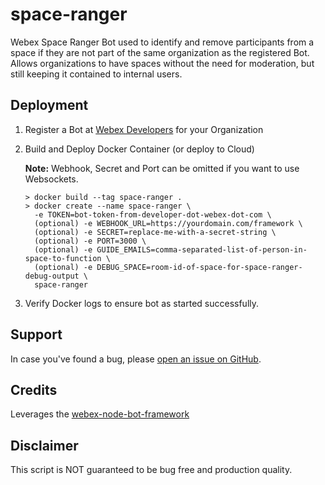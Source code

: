 # space-ranger

Webex Space Ranger Bot used to identify and remove participants from a space if they are not part of the same organization as the registered Bot.
Allows organizations to have spaces without the need for moderation, but still keeping it contained to internal users.

## Deployment
1. Register a Bot at [Webex Developers](https://developer.webex.com/my-apps) for your Organization
2. Build and Deploy Docker Container (or deploy to Cloud)

    **Note:** Webhook, Secret and Port can be omitted if you want to use Websockets.

    ```
    > docker build --tag space-ranger .
    > docker create --name space-ranger \
      -e TOKEN=bot-token-from-developer-dot-webex-dot-com \
      (optional) -e WEBHOOK_URL=https://yourdomain.com/framework \
      (optional) -e SECRET=replace-me-with-a-secret-string \
      (optional) -e PORT=3000 \
      (optional) -e GUIDE_EMAILS=comma-separated-list-of-person-in-space-to-function \
      (optional) -e DEBUG_SPACE=room-id-of-space-for-space-ranger-debug-output \
      space-ranger

3. Verify Docker logs to ensure bot as started successfully.

## Support
In case you've found a bug, please [open an issue on GitHub](../../issues).

## Credits
Leverages the [webex-node-bot-framework](https://github.com/WebexSamples/webex-node-bot-framework)

## Disclaimer
This script is NOT guaranteed to be bug free and production quality.